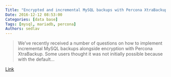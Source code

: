 ```yaml
---
Title: "Encrypted and incremental MySQL backups with Percona XtraBackup"
Date: 2016-12-12 08:53:00
Categories: [data base]
Tags: [mysql, mariadb, percona]
Authors: sedlav
---
```


> We’ve recently received a number of questions on how to implement incremental MySQL backups alongside encryption with Percona XtraBackup. Some users thought it was not initially possible because with the default...

[Link](http://www.mysqlperformanceblog.com/2014/04/24/encrypted-and-incremental-mysql-backups-with-percona-xtrabackup/)
